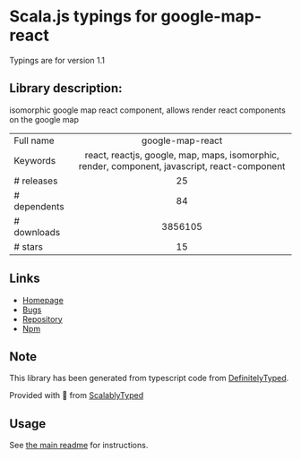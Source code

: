
# Scala.js typings for google-map-react

Typings are for version 1.1

## Library description:
isomorphic google map react component, allows render react components on the google map

|                    |                 |
| ------------------ | :-------------: |
| Full name          | google-map-react |
| Keywords           | react, reactjs, google, map, maps, isomorphic, render, component, javascript, react-component |
| # releases         | 25 |
| # dependents       | 84 |
| # downloads        | 3856105 |
| # stars            | 15 |

## Links
- [Homepage](https://github.com/google-map-react/google-map-react#readme)
- [Bugs](https://github.com/google-map-react/google-map-react/issues)
- [Repository](https://github.com/google-map-react/google-map-react)
- [Npm](https://www.npmjs.com/package/google-map-react)
    


## Note
This library has been generated from typescript code from [DefinitelyTyped](https://definitelytyped.org).

Provided with :purple_heart: from [ScalablyTyped](https://github.com/oyvindberg/ScalablyTyped)

## Usage
See [the main readme](../../readme.md) for instructions.


